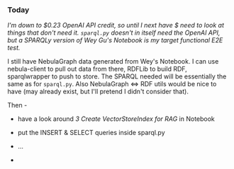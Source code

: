 <!-- title: llama_index SPARQL Notes 03 -->

### Today

_I'm down to $0.23 OpenAI API credit, so until I next have $ need to look at things that don't need it. `sparql.py` doesn't in itself need the OpenAI API, but a SPARQLy version of Wey Gu's Notebook is my target functional E2E test._

I still have NebulaGraph data generated from Wey's Notebook. I can use nebula-client to pull out data from there, RDFLib to build RDF, sparqlwrapper to push to store. The SPARQL needed will be essentially the same as for `sparql.py`. Also NebulaGraph <=> RDF utils would be nice to have (may already exist, but I'll pretend I didn't consider that).

Then -

- have a look around _3 Create VectorStoreIndex for RAG_ in Notebook
- put the INSERT & SELECT queries inside sparql.py
- ...

-
